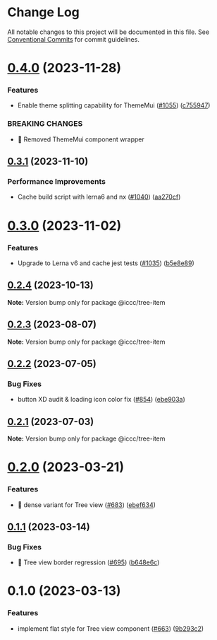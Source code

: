 # Change Log

All notable changes to this project will be documented in this file.
See [Conventional Commits](https://conventionalcommits.org) for commit guidelines.

# [0.4.0](https://git.autodesk.com/dpe/iccc/compare/@iccc/tree-item@0.3.1...@iccc/tree-item@0.4.0) (2023-11-28)


### Features

* Enable theme splitting capability for ThemeMui ([#1055](https://git.autodesk.com/dpe/iccc/issues/1055)) ([c755947](https://git.autodesk.com/dpe/iccc/commits/c755947444b2bb9a71d2759cf4a2a6338d812f3d))


### BREAKING CHANGES

* 🧨 Removed ThemeMui component wrapper





## [0.3.1](https://git.autodesk.com/dpe/iccc/compare/@iccc/tree-item@0.3.0...@iccc/tree-item@0.3.1) (2023-11-10)


### Performance Improvements

* Cache build script with lerna6 and nx ([#1040](https://git.autodesk.com/dpe/iccc/issues/1040)) ([aa270cf](https://git.autodesk.com/dpe/iccc/commits/aa270cf478177941e61b7fcddc3437d21cf2fa27))





# [0.3.0](https://git.autodesk.com/dpe/iccc/compare/@iccc/tree-item@0.2.4...@iccc/tree-item@0.3.0) (2023-11-02)


### Features

* Upgrade to Lerna v6 and cache jest tests ([#1035](https://git.autodesk.com/dpe/iccc/issues/1035)) ([b5e8e89](https://git.autodesk.com/dpe/iccc/commits/b5e8e897ff49b37c04fcb261fe3a2bf7fa1cf727))





## [0.2.4](https://git.autodesk.com//dpe/iccc/compare/@iccc/tree-item@0.2.3...@iccc/tree-item@0.2.4) (2023-10-13)

**Note:** Version bump only for package @iccc/tree-item





## [0.2.3](https://git.autodesk.com//dpe/iccc/compare/@iccc/tree-item@0.2.2...@iccc/tree-item@0.2.3) (2023-08-07)

**Note:** Version bump only for package @iccc/tree-item





## [0.2.2](https://git.autodesk.com//dpe/iccc/compare/@iccc/tree-item@0.2.1...@iccc/tree-item@0.2.2) (2023-07-05)


### Bug Fixes

* button XD audit & loading icon color fix ([#854](https://git.autodesk.com//dpe/iccc/issues/854)) ([ebe903a](https://git.autodesk.com//dpe/iccc/commits/ebe903ad626e555bcd88adb6c818cdcae63c30cc))





## [0.2.1](https://git.autodesk.com//dpe/iccc/compare/@iccc/tree-item@0.2.0...@iccc/tree-item@0.2.1) (2023-07-03)

**Note:** Version bump only for package @iccc/tree-item





# [0.2.0](https://git.autodesk.com//dpe/iccc/compare/@iccc/tree-item@0.1.1...@iccc/tree-item@0.2.0) (2023-03-21)


### Features

* 🎸 dense variant for Tree view ([#683](https://git.autodesk.com//dpe/iccc/issues/683)) ([ebef634](https://git.autodesk.com//dpe/iccc/commits/ebef6349eb755a077c013d6003ed9249c8343cbc))





## [0.1.1](https://git.autodesk.com//dpe/iccc/compare/@iccc/tree-item@0.1.0...@iccc/tree-item@0.1.1) (2023-03-14)


### Bug Fixes

* 🐛 Tree view border regression ([#695](https://git.autodesk.com//dpe/iccc/issues/695)) ([b648e6c](https://git.autodesk.com//dpe/iccc/commits/b648e6c722d30a799c576fd5832ed1c2b785b781))





# 0.1.0 (2023-03-13)


### Features

* implement flat style for Tree view component ([#663](https://git.autodesk.com//dpe/iccc/issues/663)) ([9b293c2](https://git.autodesk.com//dpe/iccc/commits/9b293c26f74624d33cddf01a9da921d86e9d63a9))
